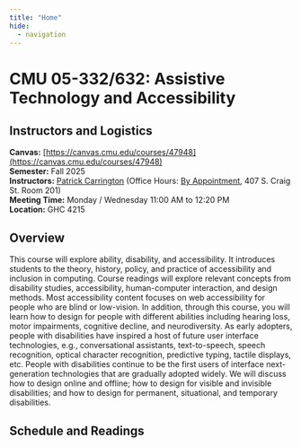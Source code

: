 ```yaml
---
title: "Home"
hide:
  - navigation
---
```



# CMU 05-332/632: Assistive Technology and Accessibility

## Instructors and Logistics

**Canvas:** [https://canvas.cmu.edu/courses/47948](https://canvas.cmu.edu/courses/47948)  
**Semester:** Fall 2025  
**Instructors:** [Patrick Carrington](https://www.patrickcarrington.com) (Office Hours: [By Appointment](https://www.calendly.com/patrickcarrington/officehours), 407 S. Craig St. Room 201)    
**Meeting Time:** Monday / Wednesday 11:00 AM to 12:20 PM  
**Location:** GHC 4215  



## Overview
This course will explore ability, disability, and accessibility. It introduces students to the theory, history, policy, and practice of accessibility and inclusion in computing. Course readings will explore relevant concepts from disability studies, accessibility, human-computer interaction, and design methods. Most accessibility content focuses on web accessibility for people who are blind or low-vision. In addition, through this course, you will learn how to design for people with different abilities including hearing loss, motor impairments, cognitive decline, and neurodiversity. As early adopters, people with disabilities have inspired a host of future user interface technologies, e.g., conversational assistants, text-to-speech, speech recognition, optical character recognition, predictive typing, tactile displays, etc. People with disabilities continue to be the first users of interface next-generation technologies that are gradually adopted widely. We will discuss how to design online and offline; how to design for visible and invisible disabilities; and how to design for permanent, situational, and temporary disabilities.

## Schedule and Readings



